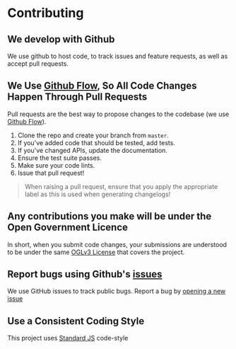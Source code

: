 # Contributing

## We develop with Github

We use github to host code, to track issues and feature requests, as well as accept pull requests.

## We Use [Github Flow](https://guides.github.com/introduction/flow/index.html), So All Code Changes Happen Through Pull Requests

Pull requests are the best way to propose changes to the codebase (we use [Github Flow](https://guides.github.com/introduction/flow/index.html)).

1. Clone the repo and create your branch from `master`.
2. If you've added code that should be tested, add tests.
3. If you've changed APIs, update the documentation.
4. Ensure the test suite passes.
5. Make sure your code lints.
6. Issue that pull request!

> When raising a pull request, ensure that you apply the appropriate label as this is used when generating changelogs!

## Any contributions you make will be under the Open Government Licence

In short, when you submit code changes, your submissions are understood to be under the same
[OGLv3 License](http://www.nationalarchives.gov.uk/doc/open-government-licence/version/3) that covers the project.

## Report bugs using Github's [issues](https://github.com/DEFRA/rod-licensing/issues)

We use GitHub issues to track public bugs. Report a bug by [opening a new issue]()

## Use a Consistent Coding Style

This project uses [Standard JS](https://standardjs.com) code-style
